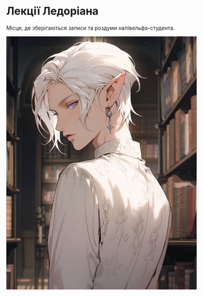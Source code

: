 # Лекції Ледоріана

Місце, де зберігаються записи та роздуми напівельфа-студента.

![Ledo portrait](ledo.jpeg)
